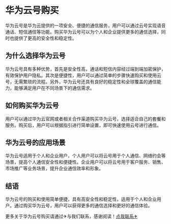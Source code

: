 # 华为云号购买

华为云号是华为云提供的一项安全、便捷的通信服务，用户可以通过云号实现语音通话、短信通信等功能。购买华为云号可以为个人和企业提供更多的通信选择，同时也提供了更高的安全性和稳定性。

## 为什么选择华为云号

华为云号具有多种优势，首先是安全性高，通话和短信内容经过端到端加密保护，有效保护用户隐私。其次是便捷性，用户可以通过简单的步骤快速购买和使用云号，无需繁琐的流程。另外，华为云号还具有良好的稳定性和全球覆盖的通信能力，能够满足用户在不同场景下的通信需求。

## 如何购买华为云号

用户可以通过华为云官网或者相关合作渠道购买华为云号，选择适合自己的套餐和服务。购买后，用户可以根据指引进行简单设置，即可快速使用云号进行通信。

## 华为云号的应用场景

华为云号适用于个人和企业用户，个人用户可以将云号用于个人通信、网络约会等场景，提高个人通信安全性和便捷性。企业用户可以将云号用于客户服务、销售、市场推广等业务场景，提升企业通信效率和形象。

## 结语

华为云号的购买和使用简单便捷，具有高安全性和稳定性，适用于个人和企业用户。通过购买华为云号，用户可以获得更多的通信选择和更好的通信体验。

更多关于华为云号购买请通过✈与我们联系，感谢阅读！[点我联系✈](https://m.k02.cc)
